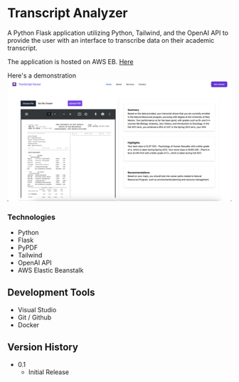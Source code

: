 # Transcript Analyzer

A Python Flask application utilizing Python, Tailwind, and the OpenAI API to provide the user with an interface to transcribe data on their academic transcript.

The application is hosted on AWS EB. [Here](http://transcript-analysis-env.eba-5qifftmw.us-east-2.elasticbeanstalk.com/) 

Here's a demonstration
![Alt text](/static/images/demo.png "Body1")

### Technologies 

* Python
* Flask
* PyPDF
* Tailwind
* OpenAI API
* AWS Elastic Beanstalk

## Development Tools

* Visual Studio
* Git / Github
* Docker

## Version History

* 0.1
    * Initial Release

